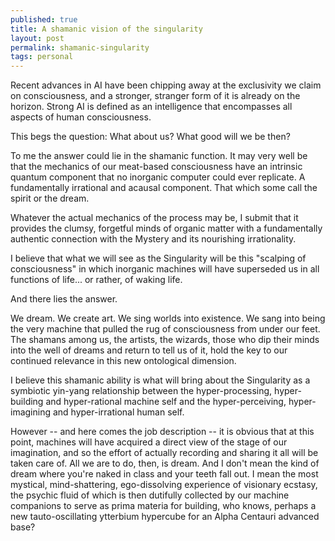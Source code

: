```yaml
---
published: true
title: A shamanic vision of the singularity
layout: post
permalink: shamanic-singularity
tags: personal
---
```


Recent advances in AI have been chipping away at the exclusivity we claim on consciousness, and a stronger, stranger form of it is already on the horizon. Strong AI is defined as an intelligence that encompasses all aspects of human consciousness. 

This begs the question: What about us? What good will we be then? 

To me the answer could lie in the shamanic function. It may very well be that the mechanics of our meat-based consciousness have an intrinsic quantum component that no inorganic computer could ever replicate. A fundamentally irrational and acausal component. That which some call the spirit or the dream. 

Whatever the actual mechanics of the process may be, I submit that it provides the clumsy, forgetful minds of organic matter with a fundamentally authentic connection with the Mystery and its nourishing irrationality. 

I believe that what we will see as the Singularity will be this "scalping of consciousness" in which inorganic machines will have superseded us in all functions of life... or rather, of waking life. 

And there lies the answer. 

We dream. We create art. We sing worlds into existence. We sang into being the very machine that pulled the rug of consciousness from under our feet. The shamans among us, the artists, the wizards, those who dip their minds into the well of dreams and return to tell us of it, hold the key to our continued relevance in this new ontological dimension.

I believe this shamanic ability is what will bring about the Singularity as a symbiotic yin-yang relationship between the hyper-processing, hyper-building and hyper-rational machine self and the hyper-perceiving, hyper-imagining and hyper-irrational human self. 

However -- and here comes the job description -- it is obvious that at this point, machines will have acquired a direct view of the stage of our imagination, and so the effort of actually recording and sharing it all will be taken care of. All we are to do, then, is dream. And I don't mean the kind of dream where you're naked in class and your teeth fall out. I mean the most mystical, mind-shattering, ego-dissolving experience of visionary ecstasy, the psychic fluid of which is then dutifully collected by our machine companions to serve as prima materia for building, who knows, perhaps a new tauto-oscillating ytterbium hypercube for an Alpha Centauri advanced base?
